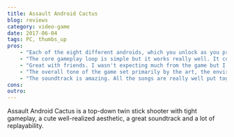 ```yaml
---
title: Assault Android Cactus
blog: reviews
category: video-game
date: 2017-06-04
tags: PC, thumbs_up
pros:
    - "Each of the eight different androids, which you unlock as you progress through the game, plays quite differently from one another which provides a lot of variety and replayability."
    - "The core gameplay loop is simple but it works really well. It consists of shooting enemies, picking up powerups, avoid/dodging enemies, shooting with your secondary more powerful weapon and doing it over and over again against a wide variety of different enemies and bosses. There's never a dull moment, it's action action and even more action."
    - "Great with friends. I wasn't expecting much from the game but I played it with a friend. To be honest, we had a hard time putting the game down, we were having a lot of fun and we were laughing so much."
    - "The overall tone of the game set primarily by the art, the environments, the story, the voice acting and the soundtrack is hard to explain but it's unique and unlike anything I've seen in the past."
    - "The soundtrack is amazing. All the songs are really well put together and fit the game perfectly. When one song in particular called Little Android started playing I was laughing so hard that it forced me to get up and take a piss because I was going to piss in my pants, however while pissing I was laughing even harder and it almost made me shit my pants. Truly a great work of art."
cons:
outro:
---
```

Assault Android Cactus is a top-down twin stick shooter with tight gameplay, a cute well-realized aesthetic, a great soundtrack and a lot of replayability.
